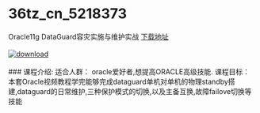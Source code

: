 # 36tz_cn_5218373
Oracle11g DataGuard容灾实施与维护实战
[下载地址](http://www.36tz.cn/article/5218373 "下载地址")
<br/></br>[![download](http://36tz.cn/muke_img/2021_02_1-33.png "下载地址")](http://www.36tz.cn/article/5218373 "下载地址")
<br/></br>### 课程介绍:
适合人群：
oracle爱好者,想提高ORACLE高级技能.
课程目标：
本套Oracle视频教程学完能够完成dataguard单机对单机的物理standby搭建,dataguard的日常维护,三种保护模式的切换,以及主备互换,故障failove切换等技能

